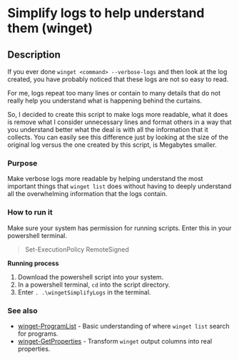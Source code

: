 # Simplify logs to help understand them (winget)

## Description

If you ever done `winget <command> --verbose-logs` and then look at the log created, you have probably noticed that these logs are not so easy to read.

For me, logs repeat too many lines or contain to many details that do not really help you understand what is happening behind the curtains.

So, I decided to create this script to make logs more readable, what it does is remove what I consider unnecessary lines and format others in a way that you understand better what the deal is with all the information that it collects. You can easily see this difference just by looking at the size of the original log versus the one created by this script, is Megabytes smaller.

### Purpose

Make verbose logs more readable by helping understand the most important things that `winget list` does without having to deeply understand all the overwhelming information that the logs contain.

### How to run it

Make sure your system has permission for running scripts. Enter this in your powershell terminal.

> Set-ExecutionPolicy RemoteSigned

**Running process**
1. Download the powershell script into your system.
2. In a powershell terminal, `cd` into the script directory.
3. Enter `. .\wingetSimplifyLogs` in the terminal.

### See also

- [winget-ProgramList](https://github.com/shyguyCreate/winget-ProgramList) - Basic understanding of where `winget list` search for programs.
- [winget-GetProperties](https://github.com/shyguyCreate/winget-GetProperties) - Transform `winget` output columns into real properties.
